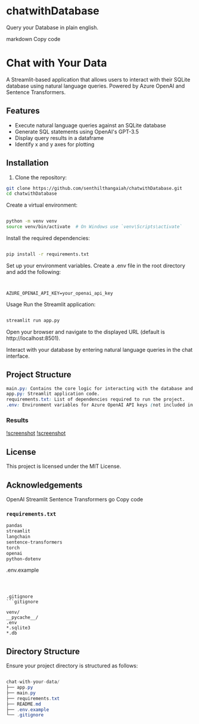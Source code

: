 # chatwithDatabase
Query your Database in plain english.


markdown
Copy code
# Chat with Your Data

A Streamlit-based application that allows users to interact with their SQLite database using natural language queries. Powered by Azure OpenAI and Sentence Transformers.

## Features

- Execute natural language queries against an SQLite database
- Generate SQL statements using OpenAI's GPT-3.5
- Display query results in a dataframe
- Identify x and y axes for plotting

## Installation

1. Clone the repository:

```sh
git clone https://github.com/senthilthangaiah/chatwithDatabase.git
cd chatwithDatabase
```
Create a virtual environment:
```sh

python -m venv venv
source venv/bin/activate  # On Windows use `venv\Scripts\activate`
```
Install the required dependencies:
```sh

pip install -r requirements.txt

```
Set up your environment variables. Create a .env file in the root directory and add the following:
```dotenv


AZURE_OPENAI_API_KEY=your_openai_api_key
```

Usage
Run the Streamlit application:
```sh

streamlit run app.py
```
Open your browser and navigate to the displayed URL (default is http://localhost:8501).

Interact with your database by entering natural language queries in the chat interface.

## Project Structure
```css
main.py: Contains the core logic for interacting with the database and generating SQL queries using OpenAI.
app.py: Streamlit application code.
requirements.txt: List of dependencies required to run the project.
.env: Environment variables for Azure OpenAI API keys (not included in the repository for security reasons).
```
### Results

[!screenshot](https://github.com/senthilthangaiah/chatwithDatabase/blob/master/images/snap1.png)
[!screenshot](https://github.com/senthilthangaiah/chatwithDatabase/blob/master/images/snap1.png)
## License
This project is licensed under the MIT License.

## Acknowledgements
OpenAI
Streamlit
Sentence Transformers
go
Copy code

### `requirements.txt`

```txt
pandas
streamlit
langchain
sentence-transformers
torch
openai
python-dotenv
```

.env.example
```dotenv



.gitignore
```gitignore

venv/
__pycache__/
.env
*.sqlite3
*.db
```

## Directory Structure
Ensure your project directory is structured as follows:

```csharp

chat-with-your-data/
├── app.py
├── main.py
├── requirements.txt
├── README.md
├── .env.example
└── .gitignore
